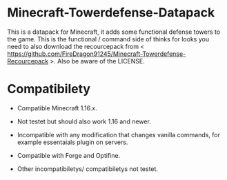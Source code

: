 # Minecraft-Towerdefense-Datapack

This is a datapack for Minecraft, it adds some functional defense towers to the game.
This is the functional / command side of thinks for looks you need to also download the recourcepack from < https://github.com/FireDragon91245/Minecraft-Towerdefense-Recourcepack >.
Also be aware of the LICENSE.

# Compatibilety
- Compatible Minecraft 1.16.x.
- Not testet but should also work 1.16 and newer.
- Incompatible with any modification that changes vanilla commands, for example essentaials plugin on servers.
- Compatible with Forge and Optifine.

- Other incompatibiletys/ compatibiletys not testet.
